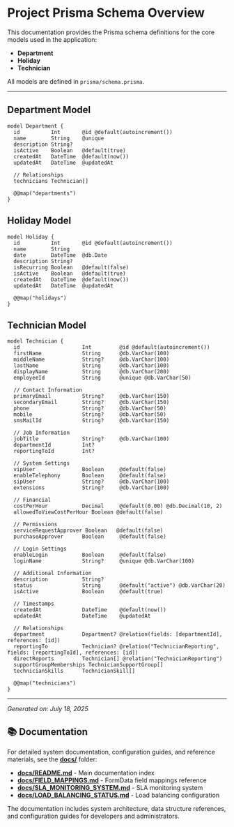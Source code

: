 # Project Prisma Schema Overview

This documentation provides the Prisma schema definitions for the core models used in the application:
- **Department**
- **Holiday**
- **Technician**

All models are defined in `prisma/schema.prisma`.

---

## Department Model

```prisma
model Department {
  id          Int       @id @default(autoincrement())
  name        String    @unique
  description String?
  isActive    Boolean   @default(true)
  createdAt   DateTime  @default(now())
  updatedAt   DateTime  @updatedAt

  // Relationships
  technicians Technician[]

  @@map("departments")
}
```

## Holiday Model

```prisma
model Holiday {
  id          Int       @id @default(autoincrement())
  name        String
  date        DateTime  @db.Date
  description String?
  isRecurring Boolean   @default(false)
  isActive    Boolean   @default(true)
  createdAt   DateTime  @default(now())
  updatedAt   DateTime  @updatedAt

  @@map("holidays")
}
```

## Technician Model

```prisma
model Technician {
  id                    Int         @id @default(autoincrement())
  firstName             String      @db.VarChar(100)
  middleName            String?     @db.VarChar(100)
  lastName              String      @db.VarChar(100)
  displayName           String      @db.VarChar(200)
  employeeId            String      @unique @db.VarChar(50)

  // Contact Information
  primaryEmail          String?     @db.VarChar(150)
  secondaryEmail        String?     @db.VarChar(150)
  phone                 String?     @db.VarChar(50)
  mobile                String?     @db.VarChar(50)
  smsMailId             String?     @db.VarChar(150)

  // Job Information
  jobTitle              String?     @db.VarChar(100)
  departmentId          Int?
  reportingToId         Int?

  // System Settings
  vipUser               Boolean     @default(false)
  enableTelephony       Boolean     @default(false)
  sipUser               String?     @db.VarChar(100)
  extensions            String?     @db.VarChar(100)

  // Financial
  costPerHour           Decimal     @default(0.00) @db.Decimal(10, 2)
  allowedToViewCostPerHour Boolean @default(false)

  // Permissions
  serviceRequestApprover Boolean   @default(false)
  purchaseApprover      Boolean     @default(false)

  // Login Settings
  enableLogin           Boolean     @default(false)
  loginName             String?     @unique @db.VarChar(100)

  // Additional Information
  description           String?
  status                String      @default("active") @db.VarChar(20)
  isActive              Boolean     @default(true)

  // Timestamps
  createdAt             DateTime    @default(now())
  updatedAt             DateTime    @updatedAt

  // Relationships
  department            Department? @relation(fields: [departmentId], references: [id])
  reportingTo           Technician? @relation("TechnicianReporting", fields: [reportingToId], references: [id])
  directReports         Technician[] @relation("TechnicianReporting")
  supportGroupMemberships TechnicianSupportGroup[]
  technicianSkills      TechnicianSkill[]

  @@map("technicians")
}
```

---

*Generated on: July 18, 2025*

## 📚 Documentation

For detailed system documentation, configuration guides, and reference materials, see the **[docs/](./docs/)** folder:

- **[docs/README.md](./docs/README.md)** - Main documentation index
- **[docs/FIELD_MAPPINGS.md](./docs/FIELD_MAPPINGS.md)** - FormData field mappings reference
- **[docs/SLA_MONITORING_SYSTEM.md](./docs/SLA_MONITORING_SYSTEM.md)** - SLA monitoring system
- **[docs/LOAD_BALANCING_STATUS.md](./docs/LOAD_BALANCING_STATUS.md)** - Load balancing configuration

The documentation includes system architecture, data structure references, and configuration guides for developers and administrators.
